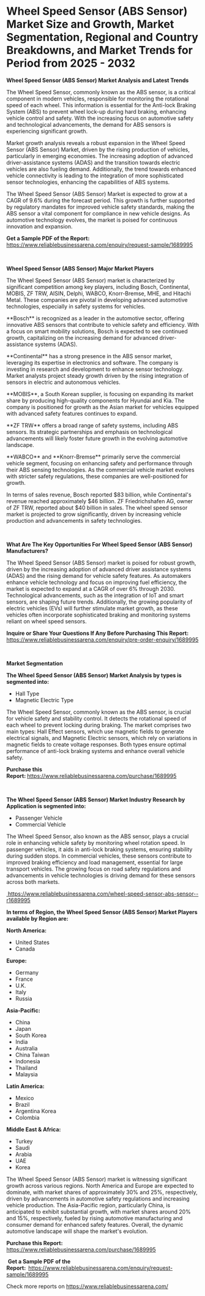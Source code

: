 <p><h1>Wheel Speed Sensor (ABS Sensor) Market Size and Growth, Market Segmentation, Regional and Country Breakdowns, and Market Trends for Period from 2025 -  2032</h1></p><p><strong>Wheel Speed Sensor (ABS Sensor) Market Analysis and Latest Trends</strong></p>
<p><p>The Wheel Speed Sensor, commonly known as the ABS sensor, is a critical component in modern vehicles, responsible for monitoring the rotational speed of each wheel. This information is essential for the Anti-lock Braking System (ABS) to prevent wheel lock-up during hard braking, enhancing vehicle control and safety. With the increasing focus on automotive safety and technological advancements, the demand for ABS sensors is experiencing significant growth.</p><p>Market growth analysis reveals a robust expansion in the Wheel Speed Sensor (ABS Sensor) Market, driven by the rising production of vehicles, particularly in emerging economies. The increasing adoption of advanced driver-assistance systems (ADAS) and the transition towards electric vehicles are also fueling demand. Additionally, the trend towards enhanced vehicle connectivity is leading to the integration of more sophisticated sensor technologies, enhancing the capabilities of ABS systems.</p><p>The Wheel Speed Sensor (ABS Sensor) Market is expected to grow at a CAGR of 9.6% during the forecast period. This growth is further supported by regulatory mandates for improved vehicle safety standards, making the ABS sensor a vital component for compliance in new vehicle designs. As automotive technology evolves, the market is poised for continuous innovation and expansion.</p></p>
<p><strong>Get a Sample PDF of the Report:&nbsp;</strong> <a href="https://www.reliablebusinessarena.com/enquiry/request-sample/1689995?utm_campaign=2136&utm_medium=2&utm_source=Github&utm_content=ia&utm_term=26032025&utm_id=wheel-speed-sensor-abs-sensor">https://www.reliablebusinessarena.com/enquiry/request-sample/1689995</a></p>
<p>&nbsp;</p>
<p><strong>Wheel Speed Sensor (ABS Sensor) Major Market Players</strong></p>
<p><p>The Wheel Speed Sensor (ABS Sensor) market is characterized by significant competition among key players, including Bosch, Continental, MOBIS, ZF TRW, AISIN, Delphi, WABCO, Knorr-Bremse, MHE, and Hitachi Metal. These companies are pivotal in developing advanced automotive technologies, especially in safety systems for vehicles.</p><p>**Bosch** is recognized as a leader in the automotive sector, offering innovative ABS sensors that contribute to vehicle safety and efficiency. With a focus on smart mobility solutions, Bosch is expected to see continued growth, capitalizing on the increasing demand for advanced driver-assistance systems (ADAS).</p><p>**Continental** has a strong presence in the ABS sensor market, leveraging its expertise in electronics and software. The company is investing in research and development to enhance sensor technology. Market analysts project steady growth driven by the rising integration of sensors in electric and autonomous vehicles.</p><p>**MOBIS**, a South Korean supplier, is focusing on expanding its market share by producing high-quality components for Hyundai and Kia. The company is positioned for growth as the Asian market for vehicles equipped with advanced safety features continues to expand.</p><p>**ZF TRW** offers a broad range of safety systems, including ABS sensors. Its strategic partnerships and emphasis on technological advancements will likely foster future growth in the evolving automotive landscape.</p><p>**WABCO** and **Knorr-Bremse** primarily serve the commercial vehicle segment, focusing on enhancing safety and performance through their ABS sensing technologies. As the commercial vehicle market evolves with stricter safety regulations, these companies are well-positioned for growth.</p><p>In terms of sales revenue, Bosch reported $83 billion, while Continental's revenue reached approximately $46 billion. ZF Friedrichshafen AG, owner of ZF TRW, reported about $40 billion in sales. The wheel speed sensor market is projected to grow significantly, driven by increasing vehicle production and advancements in safety technologies.</p></p>
<p>&nbsp;</p>
<p><strong>What Are The Key Opportunities For Wheel Speed Sensor (ABS Sensor) Manufacturers?</strong></p>
<p><p>The Wheel Speed Sensor (ABS Sensor) market is poised for robust growth, driven by the increasing adoption of advanced driver assistance systems (ADAS) and the rising demand for vehicle safety features. As automakers enhance vehicle technology and focus on improving fuel efficiency, the market is expected to expand at a CAGR of over 6% through 2030. Technological advancements, such as the integration of IoT and smart sensors, are shaping future trends. Additionally, the growing popularity of electric vehicles (EVs) will further stimulate market growth, as these vehicles often incorporate sophisticated braking and monitoring systems reliant on wheel speed sensors.</p></p>
<p><strong>Inquire or Share Your Questions If Any Before Purchasing This Report:</strong> <a href="https://www.reliablebusinessarena.com/enquiry/pre-order-enquiry/1689995?utm_campaign=2136&utm_medium=2&utm_source=Github&utm_content=ia&utm_term=26032025&utm_id=wheel-speed-sensor-abs-sensor">https://www.reliablebusinessarena.com/enquiry/pre-order-enquiry/1689995</a></p>
<p>&nbsp;</p>
<p><strong>Market Segmentation</strong></p>
<p><strong>The Wheel Speed Sensor (ABS Sensor) Market Analysis by types is segmented into:</strong></p>
<p><ul><li>Hall Type</li><li>Magnetic Electric Type</li></ul></p>
<p><p>The Wheel Speed Sensor, commonly known as the ABS sensor, is crucial for vehicle safety and stability control. It detects the rotational speed of each wheel to prevent locking during braking. The market comprises two main types: Hall Effect sensors, which use magnetic fields to generate electrical signals, and Magnetic Electric sensors, which rely on variations in magnetic fields to create voltage responses. Both types ensure optimal performance of anti-lock braking systems and enhance overall vehicle safety.</p></p>
<p><strong>Purchase this Report:&nbsp;</strong><a href="https://www.reliablebusinessarena.com/purchase/1689995?utm_campaign=2136&utm_medium=2&utm_source=Github&utm_content=ia&utm_term=26032025&utm_id=wheel-speed-sensor-abs-sensor">https://www.reliablebusinessarena.com/purchase/1689995</a></p>
<p>&nbsp;</p>
<p><strong>The Wheel Speed Sensor (ABS Sensor) Market Industry Research by Application is segmented into:</strong></p>
<p><ul><li>Passenger Vehicle</li><li>Commercial Vehicle</li></ul></p>
<p><p>The Wheel Speed Sensor, also known as the ABS sensor, plays a crucial role in enhancing vehicle safety by monitoring wheel rotation speed. In passenger vehicles, it aids in anti-lock braking systems, ensuring stability during sudden stops. In commercial vehicles, these sensors contribute to improved braking efficiency and load management, essential for large transport vehicles. The growing focus on road safety regulations and advancements in vehicle technologies is driving demand for these sensors across both markets.</p></p>
<p><a href="https://www.reliablebusinessarena.com/wheel-speed-sensor-abs-sensor--r1689995?utm_campaign=2136&utm_medium=2&utm_source=Github&utm_content=ia&utm_term=26032025&utm_id=wheel-speed-sensor-abs-sensor">&nbsp;https://www.reliablebusinessarena.com/wheel-speed-sensor-abs-sensor--r1689995</a></p>
<p><strong>In terms of Region, the Wheel Speed Sensor (ABS Sensor) Market Players available by Region are:</strong></p>
<p>
    <p> <strong> North America: </strong>
        <ul>
            <li>United States</li>
            <li>Canada</li>
        </ul>
        </p> 
    <p> <strong> Europe: </strong>
        <ul>
            <li>Germany</li>
            <li>France</li>
            <li>U.K.</li>
            <li>Italy</li>
            <li>Russia</li>
        </ul>
        </p> 
    <p> <strong> Asia-Pacific: </strong>
        <ul>
            <li>China</li>
            <li>Japan</li>
            <li>South Korea</li>
            <li>India</li>
            <li>Australia</li>
            <li>China Taiwan</li>
            <li>Indonesia</li>
            <li>Thailand</li>
            <li>Malaysia</li>
        </ul>
        </p> 
    <p> <strong> Latin America: </strong>
        <ul>
            <li>Mexico</li>
            <li>Brazil</li>
            <li>Argentina Korea</li>
            <li>Colombia</li>
        </ul>
        </p> 
    <p> <strong> Middle East & Africa: </strong>
        <ul>
            <li>Turkey</li>
            <li>Saudi</li>
            <li>Arabia</li>
            <li>UAE</li>
            <li>Korea</li>
        </ul>
    </p>
    </p>
<p><p>The Wheel Speed Sensor (ABS Sensor) market is witnessing significant growth across various regions. North America and Europe are expected to dominate, with market shares of approximately 30% and 25%, respectively, driven by advancements in automotive safety regulations and increasing vehicle production. The Asia-Pacific region, particularly China, is anticipated to exhibit substantial growth, with market shares around 20% and 15%, respectively, fueled by rising automotive manufacturing and consumer demand for enhanced safety features. Overall, the dynamic automotive landscape will shape the market's evolution.</p></p>
<p><strong>Purchase this Report: </strong><a href="https://www.reliablebusinessarena.com/purchase/1689995?utm_campaign=2136&utm_medium=2&utm_source=Github&utm_content=ia&utm_term=26032025&utm_id=wheel-speed-sensor-abs-sensor">https://www.reliablebusinessarena.com/purchase/1689995</a></p>
<p>&nbsp;<strong>Get a Sample PDF of the Report:&nbsp;&nbsp;</strong><a href="https://www.reliablebusinessarena.com/enquiry/request-sample/1689995?utm_campaign=2136&utm_medium=2&utm_source=Github&utm_content=ia&utm_term=26032025&utm_id=wheel-speed-sensor-abs-sensor">https://www.reliablebusinessarena.com/enquiry/request-sample/1689995</a></p>
<p><strong></strong></p>
<p>Check more reports on <a href="https://www.reliablebusinessarena.com/?utm_campaign=2136&utm_medium=2&utm_source=Github&utm_content=ia&utm_term=26032025&utm_id=wheel-speed-sensor-abs-sensor">https://www.reliablebusinessarena.com/</a></p>